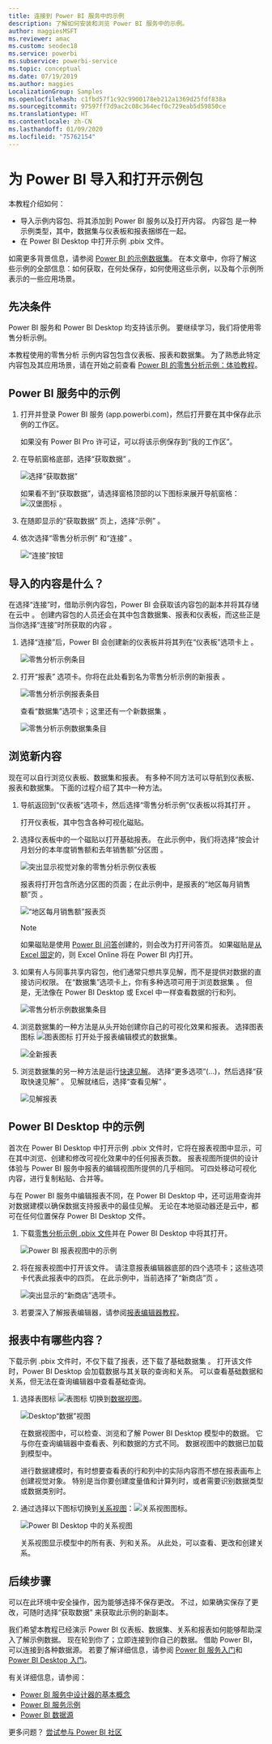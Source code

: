 ```yaml
---
title: 连接到 Power BI 服务中的示例
description: 了解如何安装和浏览 Power BI 服务中的示例。
author: maggiesMSFT
ms.reviewer: amac
ms.custom: seodec18
ms.service: powerbi
ms.subservice: powerbi-service
ms.topic: conceptual
ms.date: 07/19/2019
ms.author: maggies
LocalizationGroup: Samples
ms.openlocfilehash: c1fbd57f1c92c9900178eb212a1369d25fdf838a
ms.sourcegitcommit: 97597ff7d9ac2c08c364ecf0c729eab5d59850ce
ms.translationtype: HT
ms.contentlocale: zh-CN
ms.lasthandoff: 01/09/2020
ms.locfileid: "75762154"
---
```

#  <a name="import-and-open-sample-packs-for-power-bi"></a>为 Power BI 导入和打开示例包

本教程介绍如何： 
- 导入示例内容包、将其添加到 Power BI 服务以及打开内容。 内容包  是一种示例类型，其中，数据集与仪表板和报表捆绑在一起。 
- 在 Power BI Desktop 中打开示例 .pbix 文件。

如需更多背景信息，请参阅 [Power BI 的示例数据集](sample-datasets.md)。 在本文章中，你将了解这些示例的全部信息：如何获取，在何处保存，如何使用这些示例，以及每个示例所表示的一些应用场景。 

## <a name="prerequisites"></a>先决条件
Power BI 服务和 Power BI Desktop 均支持该示例。 要继续学习，我们将使用零售分析示例。

本教程使用的零售分析  示例内容包包含仪表板、报表和数据集。
为了熟悉此特定内容包及其应用场景，请在开始之前查看 [Power BI 的零售分析示例：体验教程](sample-retail-analysis.md)。

## <a name="samples-in-the-power-bi-service"></a>Power BI 服务中的示例

1. 打开并登录 Power BI 服务 (app.powerbi.com)，然后打开要在其中保存此示例的工作区。 

    如果没有 Power BI Pro 许可证，可以将该示例保存到“我的工作区”。

2. 在导航窗格底部，选择“获取数据”  。 

   ![选择“获取数据”](media/sample-datasets/power-bi-get-data.png)

   如果看不到“获取数据”，请选择窗格顶部的以下图标来展开导航窗格：![汉堡图标](media/sample-tutorial-connect-to-the-samples/expand-nav.png)  。

5. 在随即显示的“获取数据”  页上，选择“示例”  。
   
6. 依次选择“零售分析示例”  和“连接”  。   
   
   ![“连接”按钮](media/sample-tutorial-connect-to-the-samples/pbi_retailanalysissampleconnect.png)

## <a name="what-was-imported"></a>导入的内容是什么？
在选择“连接”时，借助示例内容包，Power BI 会获取该内容包的副本并将其存储在云中  。 创建内容包的人员还会在其中包含数据集、报表和仪表板，而这些正是当你选择“连接”时所获取的内容  。 

1. 选择“连接”后，Power BI 会创建新的仪表板并将其列在“仪表板”选项卡上   。 
   
   ![零售分析示例条目](media/sample-retail-analysis/retail-entry.png)
2. 打开“报表”  选项卡。你将在此处看到名为零售分析示例的新报表  。
   
   ![零售分析示例报表条目](media/sample-tutorial-connect-to-the-samples/power-bi-new-report.png)
   
   查看“数据集”选项卡；这里还有一个新数据集  。
   
   ![零售分析示例数据集条目](media/sample-tutorial-connect-to-the-samples/power-bi-new-dataset.png)

## <a name="explore-your-new-content"></a>浏览新内容
现在可以自行浏览仪表板、数据集和报表。 有多种不同方法可以导航到仪表板、报表和数据集。 下面的过程介绍了其中一种方法。  

1. 导航返回到“仪表板”选项卡，然后选择“零售分析示例”仪表板以将其打开   。       

   打开仪表板，其中包含各种可视化磁贴。   
 
1. 选择仪表板中的一个磁贴以打开基础报表。 在此示例中，我们将选择“按会计月划分的本年度销售额和去年销售额”分区图  。  

   ![突出显示视觉对象的零售分析示例仪表板](media/sample-tutorial-connect-to-the-samples/power-bi-dashboards2new.png)

   报表将打开包含所选分区图的页面；在此示例中，是报表的“地区每月销售额”页  。
   
   ![“地区每月销售额”报表页](media/sample-tutorial-connect-to-the-samples/power-bi-report.png)
   
   > [!NOTE]
   > 如果磁贴是使用 [Power BI 问答](power-bi-tutorial-q-and-a.md)创建的，则会改为打开问答页。 如果磁贴是[从 Excel 固定](service-dashboard-pin-tile-from-excel.md)的，则 Excel Online 将在 Power BI 内打开。
   > 
   > 
1. 如果有人与同事共享内容包，他们通常只想共享见解，而不是提供对数据的直接访问权限。 在“数据集”选项卡上，你有多种选项可用于浏览数据集  。 但是，无法像在 Power BI Desktop 或 Excel 中一样查看数据的行和列。 
   
   ![零售分析示例数据集条目](media/sample-tutorial-connect-to-the-samples/power-bi-new-dataset.png)
   
1. 浏览数据集的一种方法是从头开始创建你自己的可视化效果和报表。 选择图表图标 ![图表图标](media/sample-tutorial-connect-to-the-samples/power-bi-chart-icon4.png) 打开处于报表编辑模式的数据集。
     
   ![全新报表](media/sample-tutorial-connect-to-the-samples/power-bi-report-editing.png)

1. 浏览数据集的另一种方法是运行[快速见解](consumer/end-user-insights.md)。 选择“更多选项”(…)，然后选择“获取快速见解”   。 见解就绪后，选择“查看见解”  。
     
    ![见解报表](media/sample-tutorial-connect-to-the-samples/power-bi-insights.png)

## <a name="samples-in-power-bi-desktop"></a>Power BI Desktop 中的示例 
首次在 Power BI Desktop 中打开示例 .pbix 文件时，它将在报表视图中显示，可在其中浏览、创建和修改可视化效果中的任何报表页数。 报表视图所提供的设计体验与 Power BI 服务中报表的编辑视图所提供的几乎相同。 可四处移动可视化内容，进行复制粘贴、合并等。 

与在 Power BI 服务中编辑报表不同，在 Power BI Desktop 中，还可运用查询并对数据建模以确保数据支持报表中的最佳见解。 无论在本地驱动器还是云中，都可在任何位置保存 Power BI Desktop 文件。

1. 下载[零售分析示例 .pbix 文件](https://download.microsoft.com/download/9/6/D/96DDC2FF-2568-491D-AAFA-AFDD6F763AE3/Retail%20Analysis%20Sample%20PBIX.pbix)并在 Power BI Desktop 中将其打开。 

    ![Power BI 报表视图中的示例](media/sample-tutorial-connect-to-the-samples/power-bi-samples-desktop.png)

1. 将在报表视图中打开该文件。 请注意报表编辑器底部的四个选项卡；这些选项卡代表此报表中的四页。 在此示例中，当前选择了“新商店”页  。 

    ![突出显示的“新商店”选项卡](media/sample-tutorial-connect-to-the-samples/power-bi-sample-tabs.png)。

1. 若要深入了解报表编辑器，请参阅[报表编辑器教程](service-the-report-editor-take-a-tour.md)。

## <a name="whats-in-your-report"></a>报表中有哪些内容？
下载示例 .pbix 文件时，不仅下载了报表，还下载了基础数据集  。 打开该文件时，Power BI Desktop 会加载数据与其关联的查询和关系。 可以查看基础数据和关系，但无法在查询编辑器中查看基础查询。


1. 选择表图标 ![表图标](media/sample-tutorial-connect-to-the-samples/power-bi-data-icon.png) 切换到[数据视图](desktop-data-view.md)。
 
    ![Desktop“数据”视图](media/sample-tutorial-connect-to-the-samples/power-bi-desktop-sample-data.png)

    在数据视图中，可以检查、浏览和了解 Power BI Desktop 模型中的数据。 它与你在查询编辑器中查看表、列和数据的方式不同。 数据视图中的数据已加载到模型中。

    进行数据建模时，有时想要查看表的行和列中的实际内容而不想在报表画布上创建视觉对象。 特别是当你要创建度量值和计算列时，或者需要识别数据类型或数据类别时。

1. 通过选择以下图标切换到[关系视图](desktop-relationship-view.md)：![关系视图图标](media/sample-tutorial-connect-to-the-samples/power-bi-desktop-relationship-icon.png)。
 
    ![Power BI Desktop 中的关系视图](media/sample-tutorial-connect-to-the-samples/power-bi-relationships.png)

    关系视图显示模型中的所有表、列和关系。 从此处，可以查看、更改和创建关系。

## <a name="next-steps"></a>后续步骤
可以在此环境中安全操作，因为能够选择不保存更改。 不过，如果确实保存了更改，可随时选择“获取数据”  来获取此示例的新副本。

我们希望本教程已经演示 Power BI 仪表板、数据集、关系和报表如何能够帮助深入了解示例数据。 现在轮到你了；立即连接到你自己的数据。 借助 Power BI，可以连接到各种数据源。 若要了解详细信息，请参阅 [Power BI 服务入门](service-get-started.md)和 [Power BI Desktop 入门](desktop-getting-started.md)。  

有关详细信息，请参阅：  
- [Power BI 服务中设计器的基本概念](service-basic-concepts.md)
- [Power BI 服务示例](sample-datasets.md)
- [Power BI 数据源](service-get-data.md)

更多问题？ [尝试参与 Power BI 社区](https://community.powerbi.com/)

